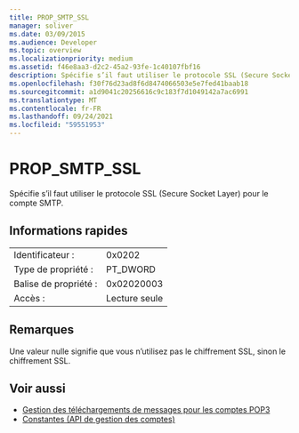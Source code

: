 ```yaml
---
title: PROP_SMTP_SSL
manager: soliver
ms.date: 03/09/2015
ms.audience: Developer
ms.topic: overview
ms.localizationpriority: medium
ms.assetid: f46e8aa3-d2c2-45a2-93fe-1c40107fbf16
description: Spécifie s’il faut utiliser le protocole SSL (Secure Socket Layer) pour le compte SMTP.
ms.openlocfilehash: f30f76d23ad8f6d8474066503e5e7fed41baab18
ms.sourcegitcommit: a1d9041c20256616c9c183f7d1049142a7ac6991
ms.translationtype: MT
ms.contentlocale: fr-FR
ms.lasthandoff: 09/24/2021
ms.locfileid: "59551953"
---
```

# <a name="prop_smtp_ssl"></a>PROP_SMTP_SSL

Spécifie s’il faut utiliser le protocole SSL (Secure Socket Layer) pour le compte SMTP.
  
## <a name="quick-info"></a>Informations rapides

|||
|:-----|:-----|
|Identificateur :  <br/> |0x0202  <br/> |
|Type de propriété :  <br/> |PT_DWORD  <br/> |
|Balise de propriété :  <br/> |0x02020003  <br/> |
|Accès :  <br/> |Lecture seule  <br/> |
   
## <a name="remarks"></a>Remarques

Une valeur nulle signifie que vous n’utilisez pas le chiffrement SSL, sinon le chiffrement SSL.
  
## <a name="see-also"></a>Voir aussi

- [Gestion des téléchargements de messages pour les comptes POP3](managing-message-downloads-for-pop3-accounts.md) 
- [Constantes (API de gestion des comptes)](constants-account-management-api.md)

